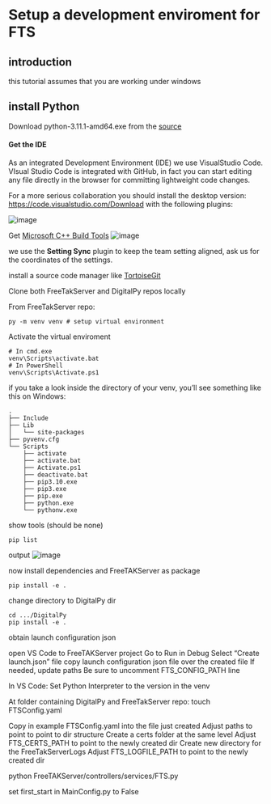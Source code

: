 # Setup a development enviroment for FTS
## introduction
this tutorial assumes that you are working under windows

## install Python
Download python-3.11.1-amd64.exe from the [source](https://www.python.org/downloads/release/python-3111/)

#### Get the IDE
As an integrated Development Environment (IDE) we use VisualStudio Code.
VIsual Studio Code is integrated with GitHub, in fact you can start editing any file directly in the browser for committing lightweight code changes.

For a more serious collaboration you should install the desktop version:
https://code.visualstudio.com/Download
with the following plugins:

![image](https://user-images.githubusercontent.com/60719165/189349403-3b4d400b-2fe1-4ea1-a0ae-f0b164346bd5.png)


 Get [Microsoft C++ Build Tools](https://visualstudio.microsoft.com/visual-cpp-build-tools/)
![image](https://user-images.githubusercontent.com/60719165/210389806-6f252b06-529b-433c-86e1-6fe8c6e09a2c.png)

we use the **Setting Sync** plugin to keep the team setting aligned, ask us for the coordinates of the settings.


install a source code manager like [TortoiseGit](https://tortoisegit.org/)

Clone both FreeTakServer and DigitalPy repos locally

From FreeTakServer repo:
```
py -m venv venv # setup virtual environment
```

Activate the virtual enviroment
```
# In cmd.exe
venv\Scripts\activate.bat
# In PowerShell
venv\Scripts\Activate.ps1
```

if you take a look inside the directory of your venv, you’ll see something like this on Windows:
```
.
├── Include
├── Lib
│   └── site-packages
├── pyvenv.cfg
└── Scripts
    ├── activate
    ├── activate.bat
    ├── Activate.ps1
    ├── deactivate.bat
    ├── pip3.10.exe
    ├── pip3.exe
    ├── pip.exe
    ├── python.exe
    └── pythonw.exe
```


show tools (should be none)
```
pip list
```
output
![image](https://user-images.githubusercontent.com/60719165/210388514-b3cd99c0-476d-48eb-8efd-c6f3efdc7902.png)


now 
install dependencies and FreeTAKServer as package
```
pip install -e .
```

change directory to DigitalPy dir
```
cd .../DigitalPy
pip install -e .
```

obtain launch configuration json




open VS Code to FreeTAKServer project
Go to Run in Debug
Select “Create launch.json” file
copy launch configuration json file over the created file
If needed, update paths
Be sure to uncomment FTS_CONFIG_PATH line

In VS Code: 
Set Python Interpreter to the version in the venv

At folder containing DigitalPy and FreeTakServer repo:
touch FTSConfig.yaml

Copy in example FTSConfig.yaml into the file just created
Adjust paths to point to point to dir structure
Create a certs folder at the same level
Adjust FTS_CERTS_PATH to point to the newly created dir
Create new directory for the FreeTakServerLogs
Adjust FTS_LOGFILE_PATH to point to the newly created dir

python FreeTAKServer/controllers/services/FTS.py

set first_start in MainConfig.py to False
